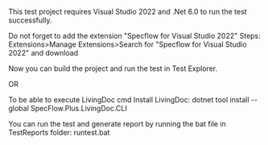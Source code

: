 This test project requires Visual Studio 2022 and .Net 6.0 to run the test successfully.

Do not forget to add the extension "Specflow for Visual Studio 2022"
Steps: Extensions>Manage Extensions>Search for "Specflow for Visual Studio 2022" and download

Now you can build the project and run the test in Test Explorer.

OR

To be able to execute LivingDoc cmd
Install LivingDoc: dotnet tool install --global SpecFlow.Plus.LivingDoc.CLI 

You can run the test and generate report by running the bat file in TestReports folder: runtest.bat
